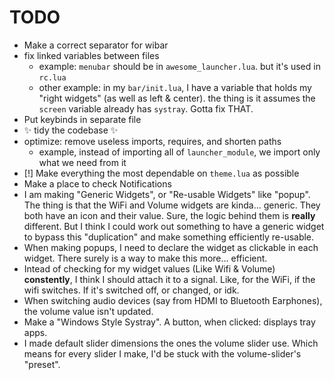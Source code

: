 # TODO

-   Make a correct separator for wibar
-   fix linked variables between files
    -   example: `menubar` should be in `awesome_launcher.lua`.
        but it's used in `rc.lua`
    -   other example: in my `bar/init.lua`, I have a variable
        that holds my "right widgets" (as well as left & center).
        the thing is it assumes the `screen` variable already has
        `systray`. Gotta fix THAT.
-   Put keybinds in separate file
-   :sparkles: tidy the codebase :sparkles:
-   optimize: remove useless imports, requires, and shorten paths
    -   example, instead of importing all of `launcher_module`,
        we import only what we need from it
-   [!] Make everything the most dependable on `theme.lua` as possible
-   Make a place to check Notifications
-   I am making "Generic Widgets", or "Re-usable Widgets" like "popup".
    The thing is that the WiFi and Volume widgets are kinda... generic.
    They both have an icon and their value. Sure, the logic behind them
    is **really** different. But I think I could work out something
    to have a generic widget to bypass this "duplication" and make
    something efficiently re-usable.
-   When making popups, I need to declare the widget as clickable 
    in each widget. There surely is a way to make this more... efficient.
-   Intead of checking for my widget values (Like Wifi & Volume) **constently**,
    I think I should attach it to a signal. Like, for the WiFi, if the wifi switches.
    If it's switched off, or changed, or idk.
-   When switching audio devices (say from HDMI to Bluetooth Earphones), the volume
    value isn't updated.
-   Make a "Windows Style Systray". A button, when clicked: displays tray apps.
-   I made default slider dimensions the ones the volume slider use. Which means
    for every slider I make, I'd be stuck with the volume-slider's "preset".